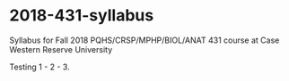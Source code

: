 # 2018-431-syllabus
Syllabus for Fall 2018 PQHS/CRSP/MPHP/BIOL/ANAT 431 course at Case Western Reserve University

Testing 1 - 2 - 3.